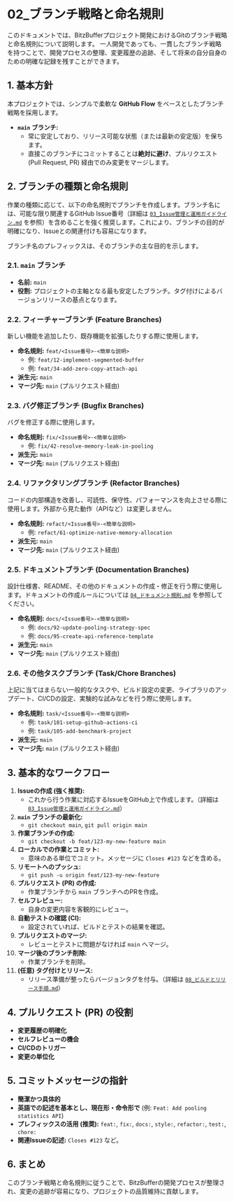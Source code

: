 # 02_ブランチ戦略と命名規則

このドキュメントでは、BitzBufferプロジェクト開発におけるGitのブランチ戦略と命名規則について説明します。
一人開発であっても、一貫したブランチ戦略を持つことで、開発プロセスの整理、変更履歴の追跡、そして将来の自分自身のための明確な記録を残すことができます。

## 1. 基本方針

本プロジェクトでは、シンプルで柔軟な **GitHub Flow** をベースとしたブランチ戦略を採用します。

*   **`main` ブランチ:**
    *   常に安定しており、リリース可能な状態（または最新の安定版）を保ちます。
    *   直接このブランチにコミットすることは**絶対に避け**、プルリクエスト (Pull Request, PR) 経由でのみ変更をマージします。

## 2. ブランチの種類と命名規則

作業の種類に応じて、以下の命名規則でブランチを作成します。ブランチ名には、可能な限り関連するGitHub Issue番号（詳細は [`03_Issue管理と運用ガイドライン.md`](./03_Issue管理と運用ガイドライン.md) を参照）を含めることを強く推奨します。これにより、ブランチの目的が明確になり、Issueとの関連付けも容易になります。

ブランチ名のプレフィックスは、そのブランチの主な目的を示します。

### 2.1. `main` ブランチ

*   **名前:** `main`
*   **役割:** プロジェクトの主軸となる最も安定したブランチ。タグ付けによるバージョンリリースの基点となります。

### 2.2. フィーチャーブランチ (Feature Branches)

新しい機能を追加したり、既存機能を拡張したりする際に使用します。

*   **命名規則:** `feat/<Issue番号>-<簡単な説明>`
    *   例: `feat/12-implement-segmented-buffer`
    *   例: `feat/34-add-zero-copy-attach-api`
*   **派生元:** `main`
*   **マージ先:** `main` (プルリクエスト経由)

### 2.3. バグ修正ブランチ (Bugfix Branches)

バグを修正する際に使用します。

*   **命名規則:** `fix/<Issue番号>-<簡単な説明>`
    *   例: `fix/42-resolve-memory-leak-in-pooling`
*   **派生元:** `main`
*   **マージ先:** `main` (プルリクエスト経由)

### 2.4. リファクタリングブランチ (Refactor Branches)

コードの内部構造を改善し、可読性、保守性、パフォーマンスを向上させる際に使用します。外部から見た動作（APIなど）は変更しません。

*   **命名規則:** `refact/<Issue番号>-<簡単な説明>`
    *   例: `refact/61-optimize-native-memory-allocation`
*   **派生元:** `main`
*   **マージ先:** `main` (プルリクエスト経由)

### 2.5. ドキュメントブランチ (Documentation Branches)

設計仕様書、README、その他のドキュメントの作成・修正を行う際に使用します。ドキュメントの作成ルールについては [`04_ドキュメント規則.md`](./04_ドキュメント規則.md) を参照してください。

*   **命名規則:** `docs/<Issue番号>-<簡単な説明>`
    *   例: `docs/92-update-pooling-strategy-spec`
    *   例: `docs/95-create-api-reference-template`
*   **派生元:** `main`
*   **マージ先:** `main` (プルリクエスト経由)

### 2.6. その他タスクブランチ (Task/Chore Branches)

上記に当てはまらない一般的なタスクや、ビルド設定の変更、ライブラリのアップデート、CI/CDの設定、実験的な試みなどを行う際に使用します。

*   **命名規則:** `task/<Issue番号>-<簡単な説明>`
    *   例: `task/101-setup-github-actions-ci`
    *   例: `task/105-add-benchmark-project`
*   **派生元:** `main`
*   **マージ先:** `main` (プルリクエスト経由)

## 3. 基本的なワークフロー

1.  **Issueの作成 (強く推奨):**
    *   これから行う作業に対応するIssueをGitHub上で作成します。（詳細は [`03_Issue管理と運用ガイドライン.md`](./03_Issue管理と運用ガイドライン.md)）
2.  **`main` ブランチの最新化:**
    *   `git checkout main`, `git pull origin main`
3.  **作業ブランチの作成:**
    *   `git checkout -b feat/123-my-new-feature main`
4.  **ローカルでの作業とコミット:**
    *   意味のある単位でコミット。メッセージに `Closes #123` などを含める。
5.  **リモートへのプッシュ:**
    *   `git push -u origin feat/123-my-new-feature`
6.  **プルリクエスト (PR) の作成:**
    *   作業ブランチから `main` ブランチへのPRを作成。
7.  **セルフレビュー:**
    *   自身の変更内容を客観的にレビュー。
8.  **自動テストの確認 (CI):**
    *   設定されていれば、ビルドとテストの結果を確認。
9.  **プルリクエストのマージ:**
    *   レビューとテストに問題がなければ `main` へマージ。
10. **マージ後のブランチ削除:**
    *   作業ブランチを削除。
11. **(任意) タグ付けとリリース:**
    *   リリース準備が整ったらバージョンタグを付与。（詳細は [`08_ビルドとリリース手順.md`](./08_ビルドとリリース手順.md)）

## 4. プルリクエスト (PR) の役割

*   **変更履歴の明確化**
*   **セルフレビューの機会**
*   **CI/CDのトリガー**
*   **変更の単位化**

## 5. コミットメッセージの指針

*   **簡潔かつ具体的**
*   **英語での記述を基本とし、現在形・命令形で** (例: `Feat: Add pooling statistics API`)
*   **プレフィックスの活用 (推奨):** `feat:`, `fix:`, `docs:`, `style:`, `refactor:`, `test:`, `chore:`
*   **関連Issueの記述:** `Closes #123` など。

## 6. まとめ

このブランチ戦略と命名規則に従うことで、BitzBufferの開発プロセスが整理され、変更の追跡が容易になり、プロジェクトの品質維持に貢献します。

